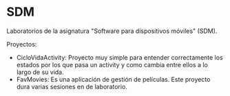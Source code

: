 # SDM
Laboratorios de la asignatura "Software para dispositivos móviles" (SDM).

Proyectos: 
* CicloVidaActivity: Proyecto muy simple para entender correctamente los estados por los que pasa un activity y como cambia entre ellos a lo largo de su vida.
* FavMovies: Es una aplicación de gestión de películas. Este proyecto dura varias sesiones en de laboratorio. 
